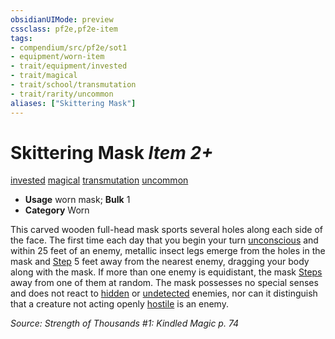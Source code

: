 ```yaml
---
obsidianUIMode: preview
cssclass: pf2e,pf2e-item
tags:
- compendium/src/pf2e/sot1
- equipment/worn-item
- trait/equipment/invested
- trait/magical
- trait/school/transmutation
- trait/rarity/uncommon
aliases: ["Skittering Mask"]
---
```

# Skittering Mask *Item 2+*  
[invested](invested.md)  [magical](magical.md)  [transmutation](transmutation.md)  [uncommon](uncommon.md)  

- **Usage** worn mask; **Bulk** 1
- **Category** Worn

This carved wooden full-head mask sports several holes along each side of the face. The first time each day that you begin your turn [unconscious](conditions.md#Unconscious) and within 25 feet of an enemy, metallic insect legs emerge from the holes in the mask and [Step](step.md) 5 feet away from the nearest enemy, dragging your body along with the mask. If more than one enemy is equidistant, the mask [Steps](step.md) away from one of them at random. The mask possesses no special senses and does not react to [hidden](conditions.md#Hidden) or [undetected](conditions.md#Undetected) enemies, nor can it distinguish that a creature not acting openly [hostile](conditions.md#Hostile) is an enemy.

*Source: Strength of Thousands #1: Kindled Magic p. 74*